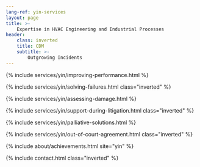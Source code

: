 ```yaml
---
lang-ref: yin-services
layout: page
title: >-
    Expertise in HVAC Engineering and Industrial Processes
header:
    class: inverted
    title: CDM
    subtitle: >-
        Outgrowing Incidents
---
```


{% include services/yin/improving-performance.html %}

{% include services/yin/solving-failures.html class="inverted" %}

{% include services/yin/assessing-damage.html %}

{% include services/yin/support-during-litigation.html class="inverted" %}

{% include services/yin/palliative-solutions.html %}

{% include services/yin/out-of-court-agreement.html class="inverted" %}

{% include about/achievements.html site="yin" %}

{% include contact.html class="inverted" %}
